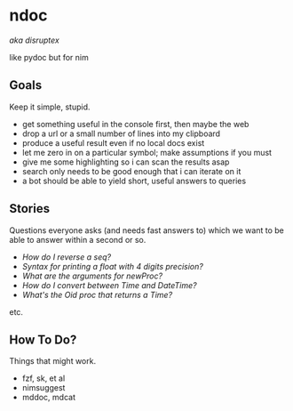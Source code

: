 # ndoc

_aka disruptex_

like pydoc but for nim


## Goals

Keep it simple, stupid.

- get something useful in the console first, then maybe the web
- drop a url or a small number of lines into my clipboard
- produce a useful result even if no local docs exist
- let me zero in on a particular symbol; make assumptions if you must
- give me some highlighting so i can scan the results asap
- search only needs to be good enough that i can iterate on it
- a bot should be able to yield short, useful answers to queries

## Stories

Questions everyone asks (and needs fast answers to) which we want to be able to
answer within a second or so.

- _How do I reverse a seq?_
- _Syntax for printing a float with 4 digits precision?_
- _What are the arguments for newProc?_
- _How do I convert between Time and DateTime?_
- _What's the Oid proc that returns a Time?_

etc.

## How To Do?

Things that might work.

- fzf, sk, et al
- nimsuggest
- mddoc, mdcat
